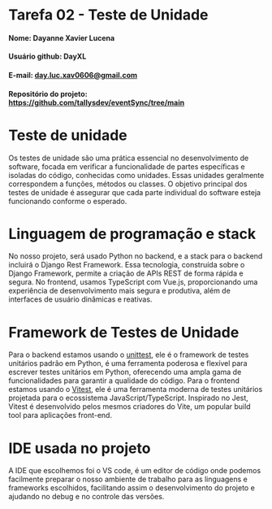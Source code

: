 # Tarefa 02 - Teste de Unidade

#### Nome: Dayanne Xavier Lucena
#### Usuário github: DayXL
#### E-mail: day.luc.xav0606@gmail.com
#### Repositório do projeto: https://github.com/tallysdev/eventSync/tree/main

# Teste de unidade
Os testes de unidade são uma prática essencial no desenvolvimento de software, focada em verificar a funcionalidade de partes específicas e isoladas do código, conhecidas como unidades. Essas unidades geralmente correspondem a funções, métodos ou classes. O objetivo principal dos testes de unidade é assegurar que cada parte individual do software esteja funcionando conforme o esperado.

# Linguagem de programação e stack 

No nosso projeto, será usado Python no backend, e a stack para o backend incluirá o Django Rest Framework. Essa tecnologia, construída sobre o Django Framework, permite a criação de APIs REST de forma rápida e segura. No frontend, usamos TypeScript com Vue.js, proporcionando uma experiência de desenvolvimento mais segura e produtiva, além de interfaces de usuário dinâmicas e reativas.

# Framework de Testes de Unidade
Para o backend estamos usando o [unittest](https://docs.python.org/3/library/unittest.html), ele é o framework de testes unitários padrão em Python, é uma ferramenta poderosa e flexível para escrever testes unitários em Python, oferecendo uma ampla gama de funcionalidades para garantir a qualidade do código.
Para o frontend estamos usando o [Vitest](https://vitest.dev/guide/), ele é uma ferramenta moderna de testes unitários projetada para o ecossistema JavaScript/TypeScript. Inspirado no Jest, Vitest é desenvolvido pelos mesmos criadores do Vite, um popular build tool para aplicações front-end.

# IDE usada no projeto
A IDE que escolhemos foi o VS code, é um editor de código onde podemos facilmente preparar o nosso ambiente de trabalho para as linguagens e frameworks escolhidos, facilitando assim o desenvolvimento do projeto e ajudando no debug e no controle das versões.